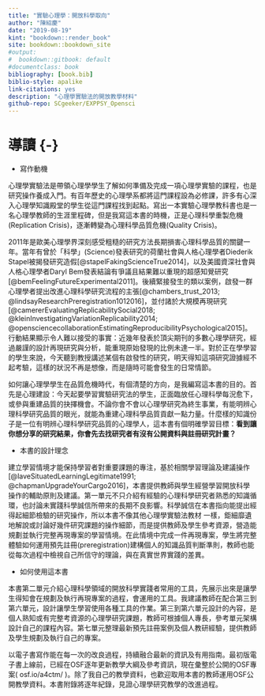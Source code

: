 ```yaml
--- 
title: "實驗心理學：開放科學取向"
author: "陳紹慶"
date: "2019-08-19"
kint: "bookdown::render_book"
site: bookdown::bookdown_site
#output:
#  bookdown::gitbook: default
#documentclass: book
bibliography: [book.bib]
biblio-style: apalike
link-citations: yes
description: "心理學實驗法的開放教學材料"
github-repo: SCgeeker/EXPPSY_Opensci
---
```


# 導讀 {-}

- 寫作動機

心理學實驗法是帶領心理學學生了解如何準備及完成一項心理學實驗的課程，也是研究操作養成入門。有百年歷史的心理學系都將這門課程設為必修課，許多有心深入心理學知識殿堂的學生從這門課程找到起點。寫出一本實驗心理學教科書也是一名心理學教師的生涯里程碑，但是我寫這本書的時機，正是心理科學重製危機(Replication Crisis)，逐漸轉變為心理科學品質危機(Quality Crisis)。

2011年是歐美心理學界深刻感受粗糙的研究方法長期損害心理科學品質的關鍵一年。當年有曾於「科學」(Science)發表研究的荷蘭社會與人格心理學者Diederik Stapel被揭發研究造假[@stapelFakingScienceTrue2014]，以及美國資深社會與人格心理學者Daryl Bem發表結論有爭議且結果難以重現的超感知覺研究[@bemFeelingFutureExperimental2011]。後續緊接發生的類以案例，啟發一群心理學者提出改進心理科學研究流程的主張[@chambers_trust_2013; @lindsayResearchPreregistration1012016]，並付諸於大規模再現研究[@camererEvaluatingReplicabilitySocial2018; @kleinInvestigatingVariationReplicability2014; @opensciencecollaborationEstimatingReproducibilityPsychological2015]。行動結果顯示令人難以接受的事實：近幾年發表於頂尖期刊的多數心理學研究，經過嚴謹的設計再現研究與分析，能重現原始發現的比例未達一半。對於正在學學習的學生來說，今天聽到教授講述某個有啟發性的研究，明天得知這項研究證據經不起考驗，這樣的狀況不再是想像，而是隨時可能會發生的日常情節。

如何讓心理學學生在品質危機時代，有個清楚的方向，是我編寫這本書的目的。首先是心理建設：今天起要學習實驗研究法的學生，正面臨放任心理科學每況愈下，或參與重建品質的抉擇機會。不論你會不會以心理學研究為終生事業，有能明辨心理科學研究品質的眼光，就能為重建心理科學品質貢獻一點力量。什麼樣的知識份子是一位有明辨心理科學研究品質的心理學人，這本書有個明確學習目標：**看到讓你想分享的研究結果，你會先去找研究者有沒有公開資料與註冊研究計畫？**


- 本書的設計理念

建立學習情境才能保持學習者對重要課題的專注，基於相關學習理論及建議操作[@laveSituatedLearningLegitimate1991; @chapmanUpgradeYourCargo2016]，本書提供教師與學生經營學習開放科學操作的輔助原則及建議。第一單元不只介紹有經驗的心理科學研究者熟悉的知識循環，也討論未實踐科學誠信所帶來的長期不良影響。科學誠信在本書指向能提出經得起細節檢驗的研究操作，所以本書不像其他心理學實驗法教材 一樣，鉅細靡遺地解說或討論好幾件研究課題的操作細節，而是提供教師及學生參考資源，營造能規劃並執行完整再現專案的學習情境。在此情境中完成一件再現專案，學生將完整體驗如何運用預先註冊(preregistration)建構個人的知識品質判斷準則，教師也能從每次過程中檢視自己所信守的理論，與在真實世界實踐的差異。


- 如何使用這本書

本書第二單元介紹心理科學領域的開放科學實踐者常用的工具，先展示出來是讓學生得知會在規劃及執行再現專案的過程，會運用的工具。我建議教師在配合第三到第六單元，設計讓學生學習使用各種工具的作業。第三到第六單元設計的內容，是個人熟知或有完整考資源的心理學研究課題，教師可根據個人專長，參考單元架構設計自己的課程內容。第七單元整理最新預先註冊案例及個人教研經驗，提供教師及學生規劃及執行自己的專案。 

以電子書寫作能在每一次的改良過程，持續融合最新的資訊及有用指南。最初版電子書上線前，已經在OSF逐年更新教學大綱及參考資訊，現在彙整於公開的OSF專案( osf.io/a4ctm/ )。除了我自己的教學資料，也歡迎取用本書的教師運用OSF公開教學資料。本書附錄將逐年紀錄，見證心理學研究教學的改進過程。


